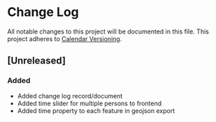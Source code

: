 # Change Log
All notable changes to this project will be documented in this file.
This project adheres to [Calendar Versioning](http://semver.org/).

## [Unreleased]
### Added
- Added change log record/document
- Added time slider for multiple persons to frontend
- Added time property to each feature in geojson export
